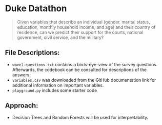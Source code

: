 # Duke Datathon

> Given variables that describe an individual (gender, marital status, education, monthly household income, and age) and their country of residence, can we predict their support for the courts, national government, civil service, and the military?
>

## File Descriptions:

- `wave1-questions.txt` contains a birds-eye-view of the survey questions. Afterwards, the codebook can be consulted for
  descriptions of the answers.
- `variables.csv` was downloaded from the GitHub documentation link for additional information on important variables.
- `playground.py` includes some starter code

## Approach:

- Decision Trees and Random Forests will be used for interpretability.
